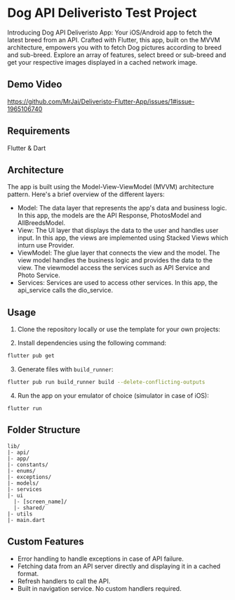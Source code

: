 # Dog API Deliveristo Test Project

Introducing Dog API Deliveristo App: Your iOS/Android app to fetch the latest breed from an API. Crafted with Flutter, this app, built on the MVVM architecture, empowers you with to fetch Dog pictures according to breed and sub-breed. Explore an array of features, select breed or sub-breed and get your respective images displayed in a cached network image.

## Demo Video
https://github.com/MrJai/Deliveristo-Flutter-App/issues/1#issue-1965106740

## Requirements
Flutter & Dart

## Architecture

The app is built using the Model-View-ViewModel (MVVM) architecture pattern. Here's a brief overview of the different layers:

- Model: The data layer that represents the app's data and business logic. In this app, the models are the API Response, PhotosModel and AllBreedsModel.
- View: The UI layer that displays the data to the user and handles user input. In this app, the views are implemented using Stacked Views which inturn use Provider.
- ViewModel: The glue layer that connects the view and the model. The view model handles the business logic and provides the data to the view. The viewmodel access the services such as API Service and Photo Service.
- Services: Services are used to access other services. In this app, the api_service calls the dio_service.


## Usage

1. Clone the repository locally or use the template for your own projects:

2. Install dependencies using the following command:

```bash
flutter pub get
```

3. Generate files with `build_runner`:

```bash
flutter pub run build_runner build --delete-conflicting-outputs
```

4. Run the app on your emulator of choice (simulator in case of iOS):

```
flutter run
```

## Folder Structure

```
lib/
|- api/
|- app/
|- constants/
|- enums/
|- exceptions/
|- models/
|- services
|- ui
  |- [screen_name]/
  |- shared/
|- utils
|- main.dart
```


## Custom Features
- Error handling to handle exceptions in case of API failure.
- Fetching data from an API server directly and displaying it in a cached format.
- Refresh handlers to call the API.
- Built in navigation service. No custom handlers required.
